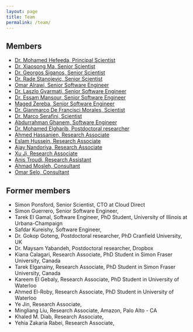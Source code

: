 ```yaml
---
layout: page
title: Team
permalink: /team/
---
```

## Members

- [Dr. Mohamed Hefeeda, Principal Scientist](/team/mhefeeda)
- [Dr. Xiaosong Ma, Senior Scientist](/team/xma)
- [Dr. Georgos Siganos, Senior Scientist](/team/gsiganos)
- [Dr. Rade Stanojevic, Senior Scientist](/team/rstanojevic)
- [Omar Alrawi, Senior Software Engineer](/team/oalrawi)
- [Dr. Laszlo Gyarmati, Senior Software Engineer](/team/lgyarmati)
- [Dr. Essam Mansour, Senior Software Engineer](/team/emansour)
- [Maged Zereba, Senior Software Engineer](/team/mzereba)
- [Dr. Gianmarco De Francisci Morales, Scientist](/team/gmorales)
- [Dr. Marco Serafini, Scientist](/team/mserafini)
- [Abdurrahman Ghanem, Software Engineer](/team/aghanem)
- [Dr. Mohamed Elgharib, Postdoctoral researcher](/team/melgharib)
- [Ahmed Hassanien, Research Associate](/team/ahassanien)
- [Eslam Hussein, Research Associate](/team/ehussein)
- [Ajay Nandoriya, Research Associate](/team/anandoriya)
- [Xu Ji, Research Associate](/team/xji)
- [Anis Troudi, Research Assistant](/team/atroudi)
- [Ahmad Mosleh, Consultant](/team/amosleh)
- [Omar Selo, Consultant](/team/oselo)



## Former members

- Simon Ponsford, Senior Scientist, CTO at Cloud Direct
- Simon Guerrero, Senior Software Engineer, 
- Tarek El Gamal, Software Engineer, PhD Student, University of Illinois at Urbana-Champaign
- Safdar Kureishy, Software Engineer, 
- Dr. Gokop Goteng, Postdoctoral researcher, PhD Cranfield University, UK
- Dr. Maysam Yabandeh, Postdoctoral researcher, Dropbox
- Kiana Calagari, Research Associate, PhD Student in Simon Fraser University, Canada
- Tarek Elganainy, Research Associate, PhD Student in Simon Fraser University, Canada
- Kareem El Gebaly, Research Associate, PhD Student in University of Waterloo
- Ahmed El-Roby, Research Associate, PhD Student in University of Waterloo
- Ye Jin, Research Associate, 
- Mingliang Liu, Research Associate, Amazon, Palo Alto - CA
- Khaled M. Diab, Research Associate, 
- Yehia Zakaria Rabei, Research Associate, 

